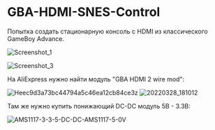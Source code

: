 # GBA-HDMI-SNES-Control
Попытка создать стационарную консоль с HDMI из классического GameBoy Advance.


![Screenshot_1](https://user-images.githubusercontent.com/19339857/164501168-c99fcb34-2718-44d1-8e3f-9d30625a3282.png)

![Screenshot_3](https://user-images.githubusercontent.com/19339857/164501749-7b6b93e0-ad8e-4d24-8e3b-c007600c9c40.png)

На AliExpress нужно найти модуль "GBA HDMI 2 wire mod":

![Heec9d3a73bc44794a5c46ea12cb84ce3z](https://user-images.githubusercontent.com/19339857/164499300-01ea3682-5266-4ca0-a703-4c89df4894df.jpg)
![20220328_181012](https://user-images.githubusercontent.com/19339857/164500186-68172f8c-eb8f-40fc-9a6b-ee7155421362.jpg)

Там же нужно купить понижающий DC-DC модуль 5В - 3.3В:

![AMS1117-3-3-5-DC-DC-AMS1117-5-0V](https://user-images.githubusercontent.com/19339857/166977307-fea7b0c8-312f-4d86-8143-aaa644d2e534.jpg)

